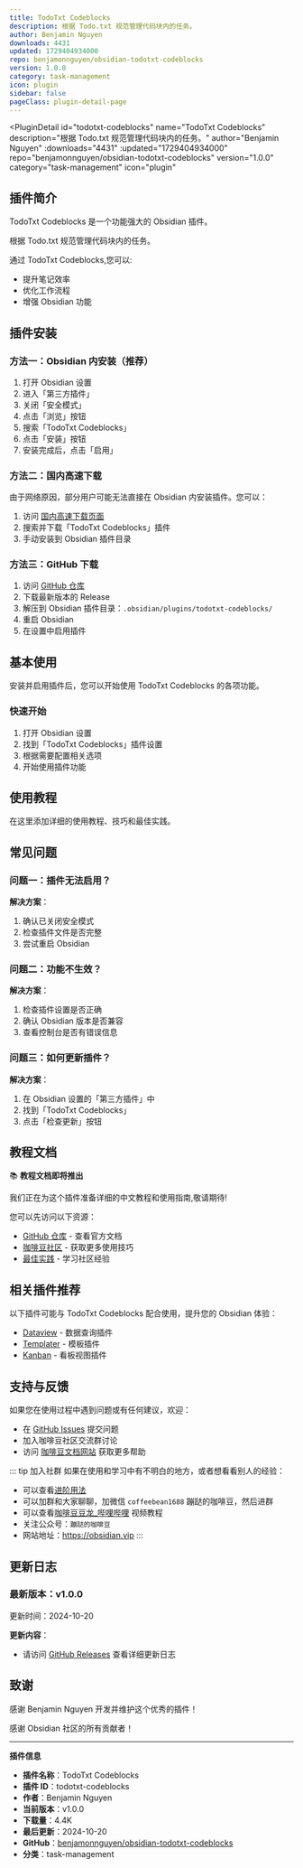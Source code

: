 ```yaml
---
title: TodoTxt Codeblocks
description: 根据 Todo.txt 规范管理代码块内的任务。
author: Benjamin Nguyen
downloads: 4431
updated: 1729404934000
repo: benjamonnguyen/obsidian-todotxt-codeblocks
version: 1.0.0
category: task-management
icon: plugin
sidebar: false
pageClass: plugin-detail-page
---
```


<PluginDetail
  id="todotxt-codeblocks"
  name="TodoTxt Codeblocks"
  description="根据 Todo.txt 规范管理代码块内的任务。"
  author="Benjamin Nguyen"
  :downloads="4431"
  :updated="1729404934000"
  repo="benjamonnguyen/obsidian-todotxt-codeblocks"
  version="1.0.0"
  category="task-management"
  icon="plugin"
>

<!-- AUTO_GENERATED_START -->
## 插件简介

TodoTxt Codeblocks 是一个功能强大的 Obsidian 插件。

根据 Todo.txt 规范管理代码块内的任务。

通过 TodoTxt Codeblocks,您可以:

- 提升笔记效率
- 优化工作流程
- 增强 Obsidian 功能

<!-- AUTO_GENERATED_END -->

<!-- AUTO_GENERATED_START -->
## 插件安装

### 方法一：Obsidian 内安装（推荐）

1. 打开 Obsidian 设置
2. 进入「第三方插件」
3. 关闭「安全模式」
4. 点击「浏览」按钮
5. 搜索「TodoTxt Codeblocks」
6. 点击「安装」按钮
7. 安装完成后，点击「启用」

### 方法二：国内高速下载

由于网络原因，部分用户可能无法直接在 Obsidian 内安装插件。您可以：

1. 访问 [国内高速下载页面](/zh/documentation/obsidian-plugins-download.html)
2. 搜索并下载「TodoTxt Codeblocks」插件
3. 手动安装到 Obsidian 插件目录

### 方法三：GitHub 下载

1. 访问 [GitHub 仓库](https://github.com/benjamonnguyen/obsidian-todotxt-codeblocks)
2. 下载最新版本的 Release
3. 解压到 Obsidian 插件目录：`.obsidian/plugins/todotxt-codeblocks/`
4. 重启 Obsidian
5. 在设置中启用插件

## 基本使用

安装并启用插件后，您可以开始使用 TodoTxt Codeblocks 的各项功能。

### 快速开始

1. 打开 Obsidian 设置
2. 找到「TodoTxt Codeblocks」插件设置
3. 根据需要配置相关选项
4. 开始使用插件功能

<!-- AUTO_GENERATED_END -->

<!-- CUSTOM_CONTENT_START:tutorial -->
## 使用教程

在这里添加详细的使用教程、技巧和最佳实践。

<!-- CUSTOM_CONTENT_END:tutorial -->

<!-- SHARED_CONTENT_START -->
## 常见问题

### 问题一：插件无法启用？

**解决方案**：
1. 确认已关闭安全模式
2. 检查插件文件是否完整
3. 尝试重启 Obsidian

### 问题二：功能不生效？

**解决方案**：
1. 检查插件设置是否正确
2. 确认 Obsidian 版本是否兼容
3. 查看控制台是否有错误信息

### 问题三：如何更新插件？

**解决方案**：
1. 在 Obsidian 设置的「第三方插件」中
2. 找到「TodoTxt Codeblocks」
3. 点击「检查更新」按钮

## 教程文档

📚 **教程文档即将推出**

我们正在为这个插件准备详细的中文教程和使用指南,敬请期待!

您可以先访问以下资源：
- [GitHub 仓库](https://github.com/benjamonnguyen/obsidian-todotxt-codeblocks) - 查看官方文档
- [咖啡豆社区](/zh/bases/) - 获取更多使用技巧
- [最佳实践](/zh/best-practices/) - 学习社区经验

## 相关插件推荐

以下插件可能与 TodoTxt Codeblocks 配合使用，提升您的 Obsidian 体验：

- [Dataview](/zh/plugins/dataview.html) - 数据查询插件
- [Templater](/zh/plugins/templater-obsidian.html) - 模板插件
- [Kanban](/zh/plugins/obsidian-kanban.html) - 看板视图插件

## 支持与反馈

如果您在使用过程中遇到问题或有任何建议，欢迎：

- 在 [GitHub Issues](https://github.com/benjamonnguyen/obsidian-todotxt-codeblocks/issues) 提交问题
- 加入咖啡豆社区交流群讨论
- 访问 [咖啡豆文档网站](https://obsidian.vip) 获取更多帮助

::: tip 加入社群
如果在使用和学习中有不明白的地方，或者想看看别人的经验：
- 可以查看[进阶用法](/zh/advanced)
- 可以加群和大家聊聊，加微信 `coffeebean1688` 蹦跶的咖啡豆，然后进群
- 可以查看[咖啡豆豆龙_哔哩哔哩](https://space.bilibili.com/618777356) 视频教程
- 关注公众号：`蹦跶的咖啡豆`
- 网站地址：https://obsidian.vip
:::
<!-- SHARED_CONTENT_END -->

<!-- AUTO_GENERATED_START -->
## 更新日志

### 最新版本：v1.0.0

更新时间：2024-10-20

**更新内容**：
- 请访问 [GitHub Releases](https://github.com/benjamonnguyen/obsidian-todotxt-codeblocks/releases) 查看详细更新日志

## 致谢

感谢 Benjamin Nguyen 开发并维护这个优秀的插件！

感谢 Obsidian 社区的所有贡献者！

---

**插件信息**
- **插件名称**：TodoTxt Codeblocks
- **插件 ID**：todotxt-codeblocks
- **作者**：Benjamin Nguyen
- **当前版本**：v1.0.0
- **下载量**：4.4K
- **最后更新**：2024-10-20
- **GitHub**：[benjamonnguyen/obsidian-todotxt-codeblocks](https://github.com/benjamonnguyen/obsidian-todotxt-codeblocks)
- **分类**：task-management
<!-- AUTO_GENERATED_END -->

</PluginDetail>


